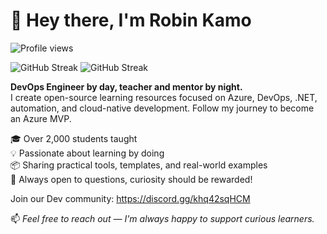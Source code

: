 # 👋 Hey there, I'm Robin Kamo
![Profile views](https://komarev.com/ghpvc/?username=kakashidota&label=Profile%20views&color=0e75b6&style=flat)

![GitHub Streak](https://github-readme-streak-stats.herokuapp.com/?user=kakashidota&theme=dark)
![GitHub Streak](https://streak-stats.demolab.com/?user=kakashidota&theme=dark)


**DevOps Engineer by day, teacher and mentor by night.**  
I create open-source learning resources focused on Azure, DevOps, .NET, automation, and cloud-native development.
Follow my journey to become an Azure MVP.

🎓 Over 2,000 students taught  
💡 Passionate about learning by doing  
📦 Sharing practical tools, templates, and real-world examples  
💬 Always open to questions, curiosity should be rewarded!

Join our Dev community:
https://discord.gg/khq42sqHCM

📫 _Feel free to reach out — I'm always happy to support curious learners._
